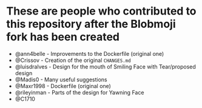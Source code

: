# These are people who contributed to this repository after the Blobmoji fork has been created

- @ann4belle - Improvements to the Dockerfile (original one)
- @Crissov - Creation of the original `CHANGES.md`
- @luisdralves - Design for the mouth of Smiling Face with Tear/proposed design
- @Madis0 - Many useful suggestions
- @Maxr1998 - Dockerfile (original one)
- @rileyinman - Parts of the design for Yawning Face
- @C1710